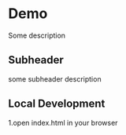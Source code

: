 # Demo

Some description


## Subheader

some subheader description


## Local Development

1.open index.html in your browser